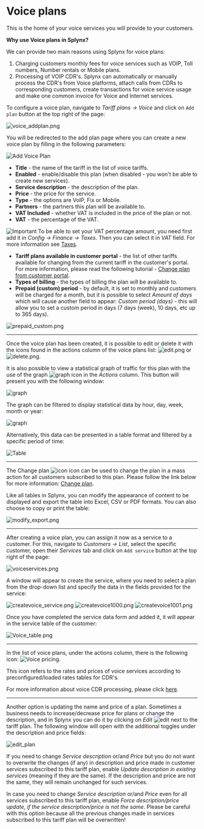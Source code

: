 Voice plans
===========

This is the home of your voice services you will provide to your customers.

**Why use Voice plans in Splynx?**

We can provide two main reasons using Splynx for voice plans:

1. Charging customers monthly fees for voice services such as VOIP, Toll numbers, Number rentals or Mobile plans.
2. Processing of VOIP CDR's. Splynx can automatically or manually process the CDR's from Voice platforms, attach calls from CDRs to corresponding customers, create transactions for voice service usage and make one common invoice for Voice and Internet services.

To configure a voice plan, navigate to _Tariff plans → Voice_ and click on ``Add plan`` button at the top right of the page:

![voice_addplan.png](voice_addplan.png)

You will be redirected to the add plan page where you can create a new voice plan by filling in the following parameters:

![Add Voice Plan](voice_addnew.png)

* **Title** - the name of the tariff in the list of voice tariffs.
* **Enabled** - enable/disable this plan (when disabled - you won't be able to create new services).
* **Service description** - the description of the plan.
* **Price** - the price for the service.
* **Type** - the options are VoIP, Fix or Mobile.
* **Partners** - the partners this plan will be available to.
* **VAT Included** - whether VAT is included in the price of the plan or not.
* **VAT** - the percentage of the VAT.

<icon class="image-icon">![Important](warning.png)</icon>
To be able to set your VAT percentage amount, you need first add it in _Config → Finance → Taxes_. Then you can select it in _VAT_ field. For more information see [Taxes](configuration/finance/taxes/taxes.md).

* **Tariff plans available in customer portal** - the list of other tariffs available for changing from the current tariff in the customer's portal. For more information, please read the following tutorial - [Change plan from customer portal](customer_portal/change_plan_from_customer_portal/change_plan_from_customer_portal.md).
* **Types of billing** - the types of billing the plan will be available to.
* **Prepaid (custom) period** - by default, it is set to monthly and customers will be charged for a month, but it is possible to select _Amount of days_ which will cause another field to appear: _Custom period (days)_ - this will allow you to set a custom period in days  (7 days (week), 10 days, etc up to 365 days).

![prepaid_custom.png](prepaid_custom.png)

************************************************************************
Once the voice plan has been created, it is possible to edit or delete it with the icons found in the actions column of the voice plans list: <icon class="image-icon">![edit.png](edit.png)</icon> or <icon class="image-icon">![delete.png](delete.png)</icon>.

It is also possible to view a statistical graph of traffic for this plan with the use of the graph <icon class="image-icon">![graph](graph.png)</icon> icon in the *Actions* column. This button will present you with the following window:

![graph](graph2.png)

The graph can be filtered to display statistical data by hour, day, week, month or year:

![graph](graph3.png)

Alternatively, this data can be presented in a table format and filtered by a specific period of time:

![Table](table.png)

**************************************************************************
The Change plan <icon class="image-icon">![icon](change_plan.png)</icon> icon can be used to change the plan in a mass action for all customers subscribed to this plan. Please follow the link below for more information: [Change plan](configuring_tariff_plans/tariff_change/tariff_change.md).

Like all tables in Splynx, you can modify the appearance of content to be displayed and export the table into Excel, CSV or PDF formats. You can also choose to copy or print the table:

![modify_export.png](modify_export.png)

*********************************************************************
After creating a voice plan, you can assign it now as a service to a customer. For this, navigate to _Customers → List_, select the specific customer, open their _Services_ tab and click on ``Add service`` button at the top right of the page:

![voiceservices.png](voiceservices.png)

A window will appear to create the service, where you need to select a plan from the drop-down list and specify the data in the fields provided for the service:

![createvoice_service.png](createvoice_service.png) 
![createvoice1000.png](createvoice1000.png)
![createvoice1001.png](createvoice1001.png)

Once you have completed the service data form and added it, it will appear in the service table of the customer:

![Voice_table.png](voice_table.png)

******************************************************************
In the list of voice plans, under the actions column, there is the following icon: <icon class="image-icon">![Voice pricing](voice_pricing.png)</icon>.

This icon refers to the rates and prices of voice services according to preconfigured/loaded rates tables for CDR's.

For more information about voice CDR processing, please click [here](voice/voice.md).

*************************************************************************
Another option is updating the name and price of a plan. Sometimes a business needs to increase/decrease price for plans or change the description, and in Splynx you can do it by clicking on *Edit* ![edit](edit.png) next to the tariff plan. The following window will open with the additional toggles under the description and price fields:

![edit_plan](edit_plan.png)

If you need to change *Service description* or/and *Price* but you do not want to overwrite the changes (if any) in description and price made in customer services subscribed to this tariff plan, enable *Update description in existing services* (meaning if they are the same). If the description and price are not the same, they will remain unchanged for such services.

In case you need to change *Service description* or/and *Price* even for all services subscribed to this tariff plan, enable *Force description/price update, if the service description/price is not the same*. Please be careful with this option because all the previous changes made in services subscribed to this tariff plan will be overwritten!
